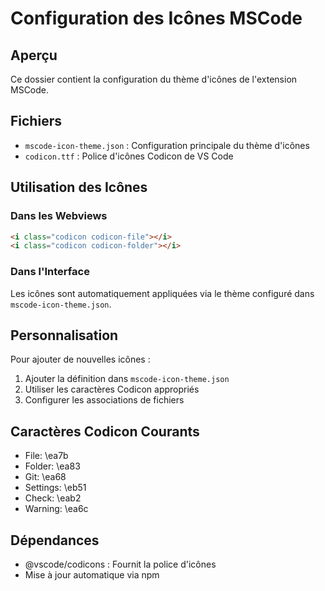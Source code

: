 # Configuration des Icônes MSCode

## Aperçu
Ce dossier contient la configuration du thème d'icônes de l'extension MSCode.

## Fichiers
- `mscode-icon-theme.json` : Configuration principale du thème d'icônes
- `codicon.ttf` : Police d'icônes Codicon de VS Code

## Utilisation des Icônes

### Dans les Webviews
```html
<i class="codicon codicon-file"></i>
<i class="codicon codicon-folder"></i>
```

### Dans l'Interface
Les icônes sont automatiquement appliquées via le thème configuré dans `mscode-icon-theme.json`.

## Personnalisation

Pour ajouter de nouvelles icônes :
1. Ajouter la définition dans `mscode-icon-theme.json`
2. Utiliser les caractères Codicon appropriés
3. Configurer les associations de fichiers

## Caractères Codicon Courants

- File: \ea7b
- Folder: \ea83
- Git: \ea68
- Settings: \eb51
- Check: \eab2
- Warning: \ea6c

## Dépendances
- @vscode/codicons : Fournit la police d'icônes
- Mise à jour automatique via npm